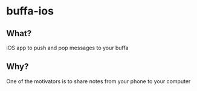 # buffa-ios
## What?
iOS app to push and pop messages to your buffa
## Why?
One of the motivators is to share notes from your phone to your computer
